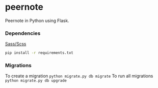 peernote
========

Peernote in Python using Flask.

### Dependencies
[Sass/Scss](http://sass-lang.com/install)
```bash
pip install -r requirements.txt
```


### Migrations
To create a migration ``` python migrate.py db migrate ```
To run all migrations ``` python migrate.py db upgrade ```


